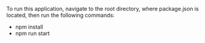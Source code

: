 
To run this application, navigate to the root directory, where package.json is located, then run the following commands:

+ npm install   
+ npm run start
